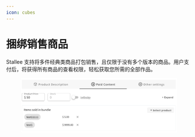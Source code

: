 ```yaml
---
icon: cubes
---
```


# 捆绑销售商品

Stallee 支持将多件经典类商品打包销售，且仅限于没有多个版本的商品。用户支付后，将获得所有商品的查看权限，轻松获取您所需的全部作品。

<div align="left"><figure><img src="../.gitbook/assets/image (3) (1).png" alt="" width="563"><figcaption></figcaption></figure></div>
